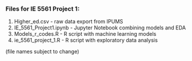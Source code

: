 ### Files for IE 5561 Project 1:

1. Higher_ed.csv - raw data export from IPUMS
2. IE_5561_Project1.ipynb - Jupyter Notebook combining models and EDA
3. Models_r_codes.R - R script with machine learning models
4. ie_5561_project_1.R - R script with exploratory data analysis


(file names subject to change)
